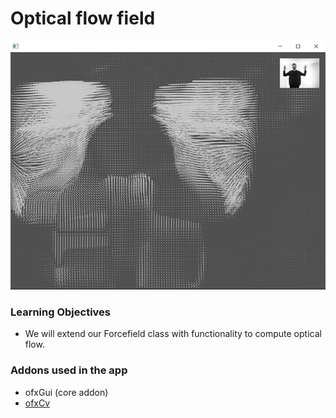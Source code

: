 # Optical flow field

![Screenshot](screenshot.png) 

### Learning Objectives

* We will extend our Forcefield class with functionality to compute optical flow. 

### Addons used in the app

* ofxGui (core addon)
* [ofxCv](https://github.com/kylemcdonald/ofxCv)
